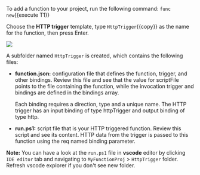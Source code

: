 
To add a function to your project, run the following command:
`func new`{{execute T1}}

Choose the **HTTP trigger** template, type `HttpTrigger`{{copy}} as the name for the function, then press Enter.

![](https://github.com/fenago/katacoda-scenarios/raw/master/azure-functions/azure-functions-python/steps/5/1.JPG)

A subfolder named `HttpTrigger` is created, which contains the following files:

- **function.json:** configuration file that defines the function, trigger, and other bindings. Review this file and see that the value for scriptFile points to the file containing the function, while the invocation trigger and bindings are defined in the bindings array.

    Each binding requires a direction, type and a unique name. The HTTP trigger has an input binding of type httpTrigger and output binding of type http.

- **run.ps1:** script file that is your HTTP triggered function. Review this script and see its content. HTTP data from the trigger is passed to this function using the req named binding parameter.

**Note:** You can have a look at the `run.ps1` file in **vscode** editor by clicking `IDE editor` tab and navigating to `MyFunctionProj` > `HttpTrigger` folder. Refresh vscode explorer if you don't see new folder.